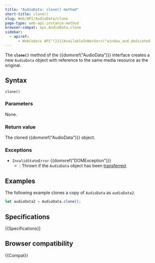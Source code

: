 ```yaml
---
title: "AudioData: clone() method"
short-title: clone()
slug: Web/API/AudioData/clone
page-type: web-api-instance-method
browser-compat: api.AudioData.clone
sidebar:
  - apiref:
      - WebCodecs API")}}{{AvailableInWorkers("window_and_dedicated
---
```


The **`clone()`** method of the {{domxref("AudioData")}} interface creates a new `AudioData` object with reference to the same media resource as the original.

## Syntax

```js-nolint
clone()
```

### Parameters

None.

### Return value

The cloned {{domxref("AudioData")}} object.

### Exceptions

- `InvalidStateError` {{domxref("DOMException")}}
  - : Thrown if the `AudioData` object has been [transferred](/en-US/docs/Web/API/Web_Workers_API/Transferable_objects).

## Examples

The following example clones a copy of `AudioData` as `audioData2`.

```js
let audioData2 = AudioData.clone();
```

## Specifications

{{Specifications}}

## Browser compatibility

{{Compat}}

